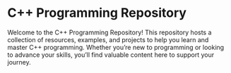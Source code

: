 # C++ Programming Repository
Welcome to the C++ Programming Repository! This repository hosts a collection of resources, examples, and projects to help you learn and master C++ programming. Whether you’re new to programming or looking to advance your skills, you’ll find valuable content here to support your journey.